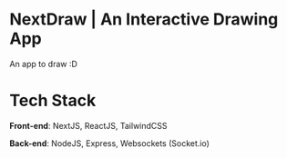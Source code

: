 # NextDraw | An Interactive Drawing App

An app to draw :D

# Tech Stack

**Front-end**: NextJS, ReactJS, TailwindCSS

**Back-end**: NodeJS, Express, Websockets (Socket.io)